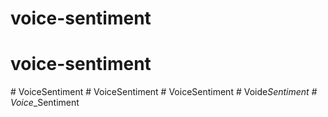 # voice-sentiment
# voice-sentiment
#   V o i c e S e n t i m e n t  
 #   V o i c e S e n t i m e n t  
 #   V o i c e S e n t i m e n t  
 #   V o i d e _ S e n t i m e n t  
 #   V o i c e _ _ S e n t i m e n t  
 